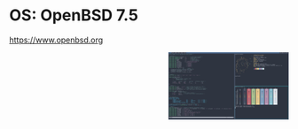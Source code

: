 # OS: OpenBSD 7.5

https://www.openbsd.org




<a href="https://github.com/ChefIronBelly/OpenBSD-D/blob/main/moneyshot11.jpg"><img src="https://github.com/ChefIronBelly/OpenBSD-D/blob/main/moneyshot11.jpg" width="43%" align="right"></a>
